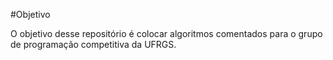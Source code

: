 #Objetivo

O objetivo desse repositório é colocar algoritmos comentados para o grupo de programação competitiva da UFRGS.